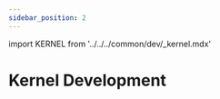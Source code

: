 ```yaml
---
sidebar_position: 2
---
```


import KERNEL from '../../../common/dev/\_kernel.mdx'

# Kernel Development

<KERNEL model="Radxa CM3" soc="rk356x" />
